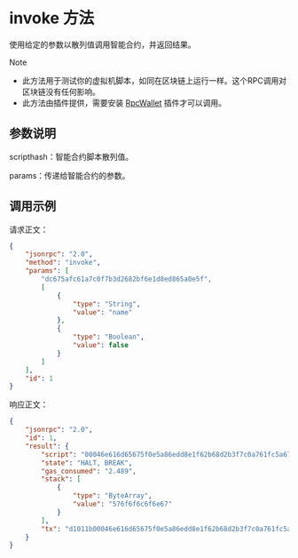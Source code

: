 # invoke 方法

使用给定的参数以散列值调用智能合约，并返回结果。

> [!Note]
>
> - 此方法用于测试你的虚拟机脚本，如同在区块链上运行一样。这个RPC调用对区块链没有任何影响。
> - 此方法由插件提供，需要安装 [RpcWallet](https://github.com/neo-project/neo-plugins/releases) 插件才可以调用。

## 参数说明

scripthash：智能合约脚本散列值。

params：传递给智能合约的参数。

## 调用示例

请求正文：

```json
{
    "jsonrpc": "2.0",
    "method": "invoke",
    "params": [
        "dc675afc61a7c0f7b3d2682bf6e1d8ed865a0e5f",
        [
            {
                "type": "String",
                "value": "name"
            },
            {
                "type": "Boolean",
                "value": false
            }
        ]
    ],
    "id": 1
}
```

响应正文：

```json
{
    "jsonrpc": "2.0",
    "id": 1,
    "result": {
        "script": "00046e616d65675f0e5a86edd8e1f62b68d2b3f7c0a761fc5a67dc",
        "state": "HALT, BREAK",
        "gas_consumed": "2.489",
        "stack": [
            {
                "type": "ByteArray",
                "value": "576f6f6c6f6e67"
            }
        ],
        "tx": "d1011b00046e616d65675f0e5a86edd8e1f62b68d2b3f7c0a761fc5a67dc000000000000000000000000"
    }
}
```
